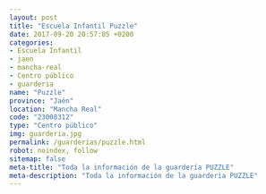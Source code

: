 ```yaml
---
layout: post
title: "Escuela Infantil Puzzle"
date: 2017-09-20 20:57:05 +0200
categories:
- Escuela Infantil
- jaen
- mancha-real
- Centro público
- guarderia
name: "Puzzle"
province: "Jaén"
location: "Mancha Real"
code: "23008312"
type: "Centro público"
img: guarderia.jpg
permalink: /guarderias/puzzle.html
robot: noindex, follow
sitemap: false
meta-title: "Toda la información de la guardería PUZZLE"
meta-description: "Toda la información de la guardería PUZZLE"
---
```

